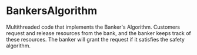 # BankersAlgorithm
Multithreaded code that implements the Banker's Algorithm. Customers request and release resources from the bank, and the banker keeps track of these resources. The banker will grant the request if it satisfies the safety algorithm.
